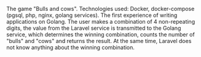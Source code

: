 The game "Bulls and cows".
Technologies used: Docker, docker-compose (pgsql, php, nginx, golang services).
The first experience of writing applications on Golang. The user makes a combination of 4 non-repeating digits, the value from the Laravel service is transmitted to the Golang service, which determines the winning combination, counts the number of "bulls" and "cows" and returns the result. At the same time, Laravel does not know anything about the winning combination.
